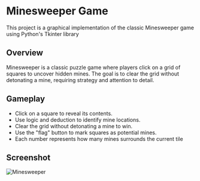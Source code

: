 # Minesweeper Game

This project is a graphical implementation of the classic Minesweeper game using Python's Tkinter library

## Overview

Minesweeper is a classic puzzle game where players click on a grid of squares to uncover hidden mines. The goal is to clear the grid without detonating a mine, requiring strategy and attention to detail.

## Gameplay

* Click on a square to reveal its contents.
* Use logic and deduction to identify mine locations.
* Clear the grid without detonating a mine to win.
* Use the "flag" button to mark squares as potential mines.
* Each number represents how many mines surrounds the current tile

## Screenshot

![Minesweeper](https://github.com/Medjai229/minesweeper/assets/144639977/ef9f86e1-9580-40e6-afd6-c76bdde9d3f8)


